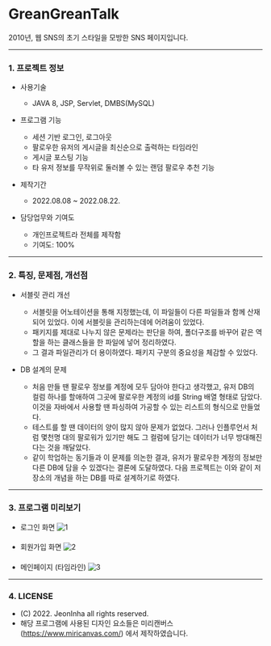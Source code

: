 # GreanGreanTalk
2010년, 웹 SNS의 초기 스타일을 모방한 SNS 페이지입니다.
***
### 1. 프로젝트 정보
  
  - 사용기술
    - JAVA 8, JSP, Servlet, DMBS(MySQL)

  - 프로그램 기능
    - 세션 기반 로그인, 로그아웃 
    - 팔로우한 유저의 게시글을 최신순으로 출력하는 타임라인
    - 게시글 포스팅 기능
    - 타 유저 정보를 무작위로 둘러볼 수 있는 랜덤 팔로우 추천 기능
 
- 제작기간
  - 2022.08.08 ~ 2022.08.22.

- 담당업무와 기여도
  - 개인프로젝트라 전체를 제작함
  - 기여도: 100%

***

### 2. 특징, 문제점, 개선점

- 서블릿 관리 개선
  - 서블릿을 어노테이션을 통해 지정했는데, 이 파일들이 다른 파일들과 함께 산재되어 있었다. 이에 서블릿을 관리하는데에 어려움이 있었다.
  - 패키지를 제대로 나누지 않은 문제라는 판단을 하여, 폴더구조를 바꾸어 같은 역할을 하는 클래스들을 한 파일에 넣어 정리하였다.
  - 그 결과 파일관리가 더 용이하였다. 패키지 구분의 중요성을 체감할 수 있었다.

- DB 설계의 문제
  - 처음 만들 땐 팔로우 정보를 계정에 모두 담아야 한다고 생각했고, 유저 DB의 컬럼 하나를 할애하여 그곳에 팔로우한 계정의 id를 String 배열 형태로 담았다. 이것을 자바에서 사용할 땐 파싱하여 가공할 수 있는 리스트의 형식으로 만들었다. 
  - 테스트를 할 땐 데이터의 양이 많지 않아 문제가 없었다. 그러나 인플루언서 처럼 몇천명 대의 팔로워가 있기만 해도 그 컬럼에 담기는 데이터가 너무 방대해진다는 것을 깨달았다.
  - 같이 학업하는 동기들과 이 문제를 의논한 결과, 유저가 팔로우한 계정의 정보만 다른 DB에 담을 수 있겠다는 결론에 도달하였다. 다음 프로젝트는 이와 같이 저장소의 개념을 하는 DB를 따로 설계하기로 하였다.


***

### 3. 프로그램 미리보기 
- 로그인 화면
![1](https://user-images.githubusercontent.com/104603885/193184158-5282ad39-88de-4ff6-b5c5-d9c8d83003d9.PNG)
####
- 회원가입 화면
![2](https://user-images.githubusercontent.com/104603885/193184177-c48229b1-861e-40ea-a047-b62a3b57811e.PNG)
####
- 메인페이지 (타임라인)
![3](https://user-images.githubusercontent.com/104603885/193184203-4a9f42d1-7c0d-467c-b820-5bf6ebcc861b.PNG)

***

### 4. LICENSE
- (C) 2022. JeonInha all rights reserved.
- 해당 프로그램에 사용된 디자인 요소들은 미리캔버스(https://www.miricanvas.com/) 에서 제작하였습니다.
